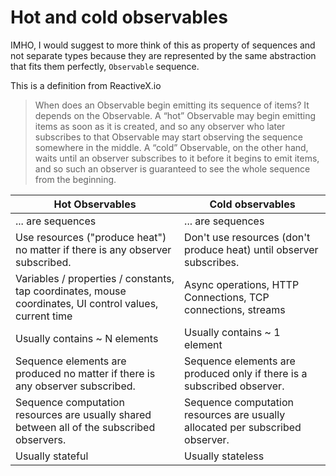 Hot and cold observables
========================

IMHO, I would suggest to more think of this as property of sequences and not separate types because they are represented by the same abstraction that fits them perfectly, `Observable` sequence.

This is a definition from ReactiveX.io

> When does an Observable begin emitting its sequence of items? It depends on the Observable. A “hot” Observable may begin emitting items as soon as it is created, and so any observer who later subscribes to that Observable may start observing the sequence somewhere in the middle. A “cold” Observable, on the other hand, waits until an observer subscribes to it before it begins to emit items, and so such an observer is guaranteed to see the whole sequence from the beginning.

| Hot Observables                                                                                         | Cold observables                                                              |
|---------------------------------------------------------------------------------------------------------|-------------------------------------------------------------------------------|
| ... are sequences                                                                                       | ... are sequences                                                             |
| Use resources ("produce heat") no matter if there is any observer subscribed.                           | Don't use resources (don't produce heat) until observer subscribes.           |
| Variables / properties / constants, tap coordinates, mouse coordinates, UI control values, current time | Async operations, HTTP Connections, TCP connections, streams                  |
| Usually contains ~ N elements                                                                           | Usually contains ~ 1 element                                                  |
| Sequence elements are produced no matter if there is any observer subscribed.                           | Sequence elements are produced only if there is a subscribed observer.        |
| Sequence computation resources are usually shared between all of the subscribed observers.              | Sequence computation resources are usually allocated per subscribed observer. |
| Usually stateful                                                                                        | Usually stateless                                                             |
